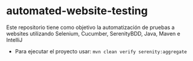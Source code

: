 # automated-website-testing
Este repositorio tiene como objetivo la automatización de pruebas a websites utilizando Selenium, Cucumber, SerenityBDD, Java, Maven e IntelliJ

* Para ejecutar el proyecto usar:
  ```` mvn clean verify serenity:aggregate ````